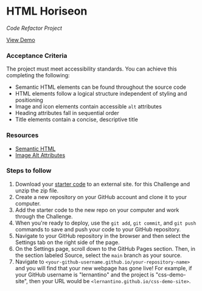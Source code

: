 # HTML Horiseon
_Code Refactor Project_

[View Demo](https://wisethee.github.io/html-horiseon/)


### Acceptance Criteria
The project must meet accessibility standards. You can achieve this completing the following:

- Semantic HTML elements can be found throughout the source code
- HTML elements follow a logical structure independent of styling and positioning
- Image and icon elements contain accessible ``alt`` attributes
- Heading attributes fall in sequential order
- Title elements contain a concise, descriptive title

### Resources
- [Semantic HTML](https://www.w3schools.com/html/html5_semantic_elements.asp)
- [Image Alt Attributes](https://www.w3schools.com/tags/att_img_alt.asp)


### Steps to follow
1. Download your [starter code](https://static.fullstack-bootcamp.com/uk-16/activities/01-html-git-github-module/04-code-refactor-lesson/challenge.zip) to an external site. for this Challenge and unzip the zip file.
2. Create a new repository on your GitHub account and clone it to your computer.
3. Add the starter code to the new repo on your computer and work through the Challenge.
4. When you're ready to deploy, use the ``git add``, ``git commit``, and ``git push`` commands to save and push your code to your GitHub repository.
5. Navigate to your GitHub repository in the browser and then select the Settings tab on the right side of the page.
6. On the Settings page, scroll down to the GitHub Pages section. Then, in the section labeled Source, select the ``main`` branch as your source.
7. Navigate to ``<your-github-username.github.io/your-repository-name>`` and you will find that your new webpage has gone live! For example, if your GitHub username is "lernantino" and the project is "css-demo-site", then your URL would be ``<lernantino.github.io/css-demo-site>``.
